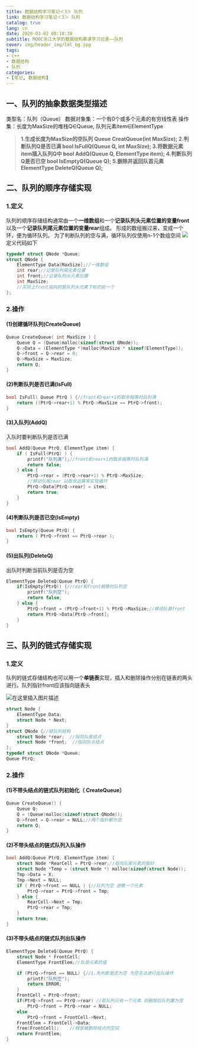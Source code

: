 ```yaml
---
title: 数据结构学习笔记＜3＞ 队列
link: 数据结构学习笔记＜3＞ 队列
catalog: true
lang: cn
date: 2020-03-02 00:10:39 
subtitle: MOOC浙江大学的数据结构慕课学习记录——队列
cover: img/header_img/lml_bg.jpg
tags:
- c++
- 数据结构
- 队列
categories:
- [笔记, 数据结构]
---
```


##  一、队列的抽象数据类型描述
类型名：队列（Queue）
数据对象集：一个有0个或多个元素的有穷线性表
操作集：长度为MaxSize的堆栈Q∈Queue, 队列元素item∈ElementType

> **1.生成长度为MaxSize的空队列
> 	Queue CreatQueue(int MaxSize);
> 2.判断队列Q是否已满
> bool IsFullQ(Queue Q, int MaxSize);
> 3.将数据元素item插入队列Q中 
> bool AddQ(Queue Q, ElementType item);
> 4.判断队列Q是否已空
>bool IsEmptyQ(Queue Q);
> 5.删除并返回队首元素 
> ElementType DeleteQ(Queue Q);**
## 二、队列的顺序存储实现
### 1.定义
队列的顺序存储结构通常由一个**一维数组**和一个**记录队列头元素位置的变量front**以及一个**记录队列尾元素位置的变量rear**组成。
形成的数组搬过来，变成一个环，便为循环队列。
为了判断队列的空与满，循环队列仅使用n-1个数组空间
![](https://img-blog.csdnimg.cn/20200301221006633.png?x-oss-process=image/watermark,type_ZmFuZ3poZW5naGVpdGk,shadow_10,text_aHR0cHM6Ly9ibG9nLmNzZG4ubmV0L3FxXzQ1ODkwNTMz,size_16,color_FFFFFF,t_70)
定义代码如下
```cpp
typedef struct QNode *Queue;
struct QNode {
    ElementType Data[MaxSize];//一维数组
    int rear;//记录队列尾元素位置
    int front;//记录队列头元素位置  
    int MaxSize;
    //实际上front指向的是队列头元素下标的前一个
};
```
### 2.操作
#### (1)创建循环队列(CreateQueue)
```cpp
Queue CreateQueue( int MaxSize ) {
    Queue Q = (Queue)malloc(sizeof(struct QNode));
    Q->Data = (ElementType *)malloc(MaxSize * sizeof(ElementType));
    Q->front = Q->rear = 0;
    Q->MaxSize = MaxSize;
    return Q;
}
```
#### (2)判断队列是否已满(IsFull)
```cpp
bool IsFull( Queue PtrQ ) {//front和rear+1的取余相等时队列满
    return ((PtrQ->rear+1) % PtrQ->MaxSize == PtrQ->front);
}
```
#### (3)入队列(AddQ)
入队时要判断队列是否已满
```cpp
bool AddQ(Queue PtrQ, ElementType item) {
    if ( IsFull(PtrQ) ) {
        printf("队列满");//front和rear+1的取余相等时队列满
        return false;
    } else {
    	PtrQ->rear = (PtrQ->rear+1) % PtrQ->MaxSize; 
    	//移动队尾rear 以取余运算来实现循环
    	PtrQ->Data[PtrQ->rear] = item;
    	return true;
    }
}
```
#### (4)判断队列是否已空(IsEmpty)
```cpp
bool IsEmpty(Queue PtrQ) {
    return ( PtrQ->front == PtrQ->rear );
}
```
#### (5)出队列(DeleteQ)
出队时判断当前队列是否为空
```cpp
ElementType DeleteQ(Queue PtrQ) {
    if(IsEmpty(PtrQ)) {//rear和front相等时队列空
        printf("队列空");
        return false;
    } else {
        PtrQ->front = (PtrQ->front+1) % PtrQ->MaxSize;//移动队首front
        return PtrQ->Data[PtrQ->front];
    }
}
```
## 三、队列的链式存储实现
### 1.定义
队列的链式存储结构也可以用一个**单链表**实现，插入和删除操作分别在链表的两头进行。队列指针front应该指向链表头

![在这里插入图片描述](https://img-blog.csdnimg.cn/20200301223536717.png)
```cpp
struct Node {
    ElementType Data;
    struct Node * Next;
}
struct QNode {//链队列结构
    struct Node *rear;  //指向队尾结点
    struct Node *front;  //指向队头结点
};
typedef struct QNode *Queue;
Queue PtrQ;
```
### 2.操作
#### (1)不带头结点的链式队列初始化（ CreateQueue）
```cpp
Queue CreateQueue() {
    Queue Q;
    Q = (Queue)malloc(sizeof(struct QNode));
    Q->front = Q->rear = NULL;//两个指针都为空
    return Q;
}
```
#### (2)不带头结点的链式队列入队操作
```cpp
bool AddQ(Queue PtrQ, ElementType item) {
	struct Node *RearCell = PtrQ->rear;//指向队尾元素的指针
	struct Node *Temp = (struct Node *) malloc(sizeof(struct Node));
	Tmp->Data = X;
	Tmp->Next = NULL;
    if ( PtrQ->front == NULL ) {//队列为空 进第一个元素
        PtrQ->rear = PtrQ->front = Tmp;
    } else {
    	RearCell->Next = Tmp;
    	PtrQ->rear = Tmp;
    }
    return true;
}
```
#### (3)不带头结点的链式队列出队操作
```cpp
ElementType DeleteQ(Queue PtrQ) {
    struct Node * FrontCell;
    ElementType FrontElem;//队首元素的值

    if (PtrQ->front == NULL) {//1.先判断是否为空 为空无法进行出队操作
        printf("队列空");
        return ERROR;
    }
    FrontCell = PtrQ->front;
    if(PtrQ->front == PtrQ->rear) //若队列只有一个元素 则删除后队列置为空
        PtrQ->front = PtrQ->rear = NULL;
    else
        PtrQ->front = FrontCell->Next;
    FrontElem = FrontCell->Data;
    free(FrontCell);    //释放被删除结点的空间
    return FrontElem;
}
```
